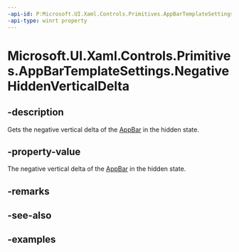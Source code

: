 ```yaml
---
-api-id: P:Microsoft.UI.Xaml.Controls.Primitives.AppBarTemplateSettings.NegativeHiddenVerticalDelta
-api-type: winrt property
---
```


<!-- Property syntax.
public double NegativeHiddenVerticalDelta { get; }
-->

# Microsoft.UI.Xaml.Controls.Primitives.AppBarTemplateSettings.NegativeHiddenVerticalDelta

## -description

Gets the negative vertical delta of the [AppBar](../microsoft.ui.xaml.controls/appbar.md) in the hidden state.

## -property-value

The negative vertical delta of the [AppBar](../microsoft.ui.xaml.controls/appbar.md) in the hidden state.

## -remarks

## -see-also

## -examples

